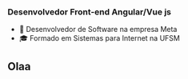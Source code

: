 ### Desenvolvedor Front-end Angular/Vue js

- 💼 Desenvolvedor de Software na empresa Meta
- 🎓 Formado em Sistemas para Internet na UFSM

<h2>Olaa</h2>

